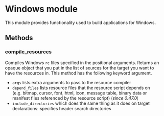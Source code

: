 # Windows module

This module provides functionality used to build applications for
Windows.

## Methods

### compile_resources

Compiles Windows `rc` files specified in the positional
arguments. Returns an opaque object that you put in the list of
sources for the target you want to have the resources in. This method
has the following keyword argument.

- `args` lists extra arguments to pass to the resource compiler
- `depend_files` lists resource files that the resource script depends on
  (e.g. bitmap, cursor, font, html, icon, message table, binary data or manifest
  files referenced by the resource script) (*since 0.47.0*)
- `include_directories` which does the same thing as it does on target
  declarations: specifies header search directories
